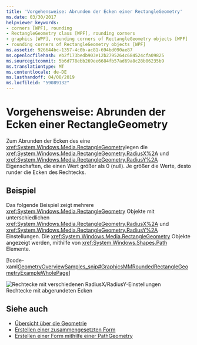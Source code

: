 ```yaml
---
title: 'Vorgehensweise: Abrunden der Ecken einer RectangleGeometry'
ms.date: 03/30/2017
helpviewer_keywords:
- corners [WPF], rounding
- RectangleGeometry class [WPF], rounding corners
- graphics [WPF], rounding corners of RectangleGeometry objects [WPF]
- rounding corners of RectangleGeometry objects [WPF]
ms.assetid: 926644bc-1357-4c0b-ac81-694bd090ae87
ms.openlocfilehash: eb2f173bedb903e12b2795264c684524cfa09825
ms.sourcegitcommit: 5b6d778ebb269ee6684fb57ad69a8c28b06235b9
ms.translationtype: MT
ms.contentlocale: de-DE
ms.lasthandoff: 04/08/2019
ms.locfileid: "59089132"
---
```

# <a name="how-to-round-the-corners-of-a-rectanglegeometry"></a>Vorgehensweise: Abrunden der Ecken einer RectangleGeometry
Zum Abrunden der Ecken des eine <xref:System.Windows.Media.RectangleGeometry>legen die <xref:System.Windows.Media.RectangleGeometry.RadiusX%2A> und <xref:System.Windows.Media.RectangleGeometry.RadiusY%2A> Eigenschaften, die einen Wert größer als 0 (null). Je größer die Werte, desto runder die Ecken des Rechtecks.  
  
## <a name="example"></a>Beispiel  
 Das folgende Beispiel zeigt mehrere <xref:System.Windows.Media.RectangleGeometry> Objekte mit unterschiedlichen <xref:System.Windows.Media.RectangleGeometry.RadiusX%2A> und <xref:System.Windows.Media.RectangleGeometry.RadiusY%2A> Einstellungen. Die <xref:System.Windows.Media.RectangleGeometry> Objekte angezeigt werden, mithilfe von <xref:System.Windows.Shapes.Path> Elemente.  
  
 [!code-xaml[GeometryOverviewSamples_snip#GraphicsMMRoundedRectangleGeometryExampleWholePage](~/samples/snippets/csharp/VS_Snippets_Wpf/GeometryOverviewSamples_snip/CS/RectangleGeometryRoundedCornerExample.xaml#graphicsmmroundedrectanglegeometryexamplewholepage)]  
  
 ![Rechtecke mit verschiedenen RadiusX&#47;RadiusY-Einstellungen](./media/graphicsmm-rounded.png "Graphicsmm_rounded")  
Rechtecke mit abgerundeten Ecken  
  
## <a name="see-also"></a>Siehe auch

- [Übersicht über die Geometrie](geometry-overview.md)
- [Erstellen einer zusammengesetzten Form](how-to-create-a-composite-shape.md)
- [Erstellen einer Form mithilfe einer PathGeometry](how-to-create-a-shape-by-using-a-pathgeometry.md)
